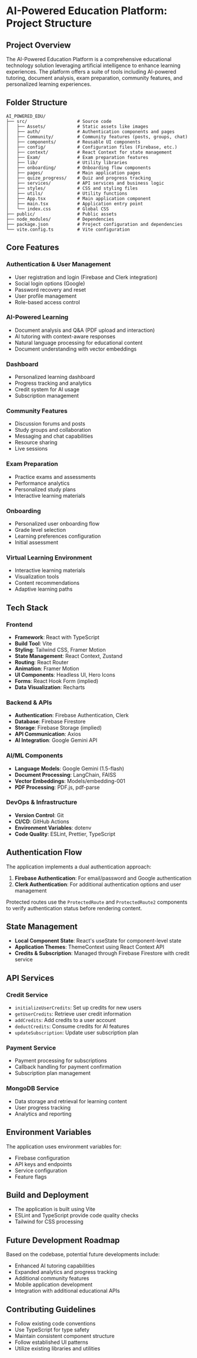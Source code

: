 # AI-Powered Education Platform: Project Structure

## Project Overview
The AI-Powered Education Platform is a comprehensive educational technology solution leveraging artificial intelligence to enhance learning experiences. The platform offers a suite of tools including AI-powered tutoring, document analysis, exam preparation, community features, and personalized learning experiences.

## Folder Structure

```
AI_POWERED_EDU/
├── src/                   # Source code 
│   ├── Assets/            # Static assets like images
│   ├── auth/              # Authentication components and pages
│   ├── Community/         # Community features (posts, groups, chat)
│   ├── components/        # Reusable UI components
│   ├── config/            # Configuration files (Firebase, etc.)
│   ├── context/           # React Context for state management
│   ├── Exam/              # Exam preparation features
│   ├── lib/               # Utility libraries
│   ├── onboarding/        # Onboarding flow components
│   ├── pages/             # Main application pages
│   ├── quize_progress/    # Quiz and progress tracking
│   ├── services/          # API services and business logic
│   ├── styles/            # CSS and styling files
│   ├── utils/             # Utility functions
│   ├── App.tsx            # Main application component
│   ├── main.tsx           # Application entry point
│   └── index.css          # Global CSS
├── public/                # Public assets
├── node_modules/          # Dependencies
├── package.json           # Project configuration and dependencies
└── vite.config.ts         # Vite configuration
```

## Core Features

### Authentication & User Management
- User registration and login (Firebase and Clerk integration)
- Social login options (Google)
- Password recovery and reset
- User profile management
- Role-based access control

### AI-Powered Learning
- Document analysis and Q&A (PDF upload and interaction)
- AI tutoring with context-aware responses
- Natural language processing for educational content
- Document understanding with vector embeddings

### Dashboard
- Personalized learning dashboard
- Progress tracking and analytics
- Credit system for AI usage
- Subscription management

### Community Features
- Discussion forums and posts
- Study groups and collaboration
- Messaging and chat capabilities
- Resource sharing
- Live sessions

### Exam Preparation
- Practice exams and assessments
- Performance analytics
- Personalized study plans
- Interactive learning materials

### Onboarding
- Personalized user onboarding flow
- Grade level selection
- Learning preferences configuration
- Initial assessment

### Virtual Learning Environment
- Interactive learning materials
- Visualization tools
- Content recommendations
- Adaptive learning paths

## Tech Stack

### Frontend
- **Framework**: React with TypeScript
- **Build Tool**: Vite
- **Styling**: Tailwind CSS, Framer Motion
- **State Management**: React Context, Zustand
- **Routing**: React Router
- **Animation**: Framer Motion
- **UI Components**: Headless UI, Hero Icons
- **Forms**: React Hook Form (implied)
- **Data Visualization**: Recharts

### Backend & APIs
- **Authentication**: Firebase Authentication, Clerk
- **Database**: Firebase Firestore
- **Storage**: Firebase Storage (implied)
- **API Communication**: Axios
- **AI Integration**: Google Gemini API

### AI/ML Components
- **Language Models**: Google Gemini (1.5-flash)
- **Document Processing**: LangChain, FAISS
- **Vector Embeddings**: Models/embedding-001
- **PDF Processing**: PDF.js, pdf-parse

### DevOps & Infrastructure
- **Version Control**: Git
- **CI/CD**: GitHub Actions
- **Environment Variables**: dotenv
- **Code Quality**: ESLint, Prettier, TypeScript

## Authentication Flow
The application implements a dual authentication approach:
1. **Firebase Authentication**: For email/password and Google authentication
2. **Clerk Authentication**: For additional authentication options and user management

Protected routes use the `ProtectedRoute` and `ProtectedRoute2` components to verify authentication status before rendering content.

## State Management
- **Local Component State**: React's useState for component-level state
- **Application Themes**: ThemeContext using React Context API
- **Credits & Subscription**: Managed through Firebase Firestore with credit service

## API Services

### Credit Service
- `initializeUserCredits`: Set up credits for new users
- `getUserCredits`: Retrieve user credit information
- `addCredits`: Add credits to a user account
- `deductCredits`: Consume credits for AI features
- `updateSubscription`: Update user subscription plan

### Payment Service
- Payment processing for subscriptions
- Callback handling for payment confirmation
- Subscription plan management

### MongoDB Service
- Data storage and retrieval for learning content
- User progress tracking
- Analytics and reporting

## Environment Variables
The application uses environment variables for:
- Firebase configuration
- API keys and endpoints
- Service configuration
- Feature flags

## Build and Deployment
- The application is built using Vite
- ESLint and TypeScript provide code quality checks
- Tailwind for CSS processing

## Future Development Roadmap
Based on the codebase, potential future developments include:
- Enhanced AI tutoring capabilities
- Expanded analytics and progress tracking
- Additional community features
- Mobile application development
- Integration with additional educational APIs

## Contributing Guidelines
- Follow existing code conventions
- Use TypeScript for type safety
- Maintain consistent component structure
- Follow established UI patterns
- Utilize existing libraries and utilities 